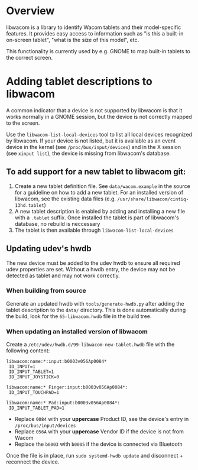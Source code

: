# Overview

libwacom is a library to identify Wacom tablets and their model-specific
features. It provides easy access to information such as "is this a built-in
on-screen tablet", "what is the size of this model", etc.

This functionality is currently used by e.g. GNOME to map built-in tablets to
the correct screen.

# Adding tablet descriptions to libwacom

A common indicator that a device is not supported by libwacom is that it works
normally in a GNOME session, but the device is not correctly mapped to the
screen.

Use the `libwacom-list-local-devices` tool to list all local devices recognized
by libwacom. If your device is not listed, but it is available as an event
device in the kernel (see `/proc/bus/input/devices`) and in the X session (see
`xinput list`), the device is missing from libwacom's database.

## To add support for a new tablet to libwacom git:

1. Create a new tablet definition file. See `data/wacom.example` in the source
   for a guideline on how to add a new tablet. For an installed version of
   libwacom, see the existing data files (e.g.
   `/usr/share/libwacom/cintiq-13hd.tablet`)
2. A new tablet description is enabled by adding and installing a new file with
   a `.tablet` suffix. Once installed the tablet is part of libwacom's
   database, no rebuild is neccessary
3. The tablet is then available through `libwacom-list-local-devices`

## Updating udev's hwdb

The new device must be added to the udev hwdb to ensure all required udev
properties are set. Without a hwdb entry, the device may not be detected as
tablet and may not work correctly.

### When building from source

Generate an updated hwdb with `tools/generate-hwdb.py` after adding the
tablet description to the `data/` directory. This is done automatically during
the build, look for the `65-libwacom.hwdb` file in the build tree.

### When updating an installed version of libwacom

Create a `/etc/udev/hwdb.d/99-libwacom-new-tablet.hwdb` file with the
following content:

```
libwacom:name:*:input:b0003v056Ap0084*
 ID_INPUT=1
 ID_INPUT_TABLET=1
 ID_INPUT_JOYSTICK=0

libwacom:name:* Finger:input:b0003v056Ap0084*:
 ID_INPUT_TOUCHPAD=1

libwacom:name:* Pad:input:b0003v056Ap0084*:
 ID_INPUT_TABLET_PAD=1
```

- Replace `0084` with your **uppercase** Product ID, see the device's entry in `/proc/bus/input/devices`
- Replace `056A` with your **uppercase** Vendor ID if the device is not from Wacom
- Replace the `b0003` with `b0005` if the device is connected via Bluetooth

Once the file is in place, run `sudo systemd-hwdb update` and disconnect +
reconnect the device.
